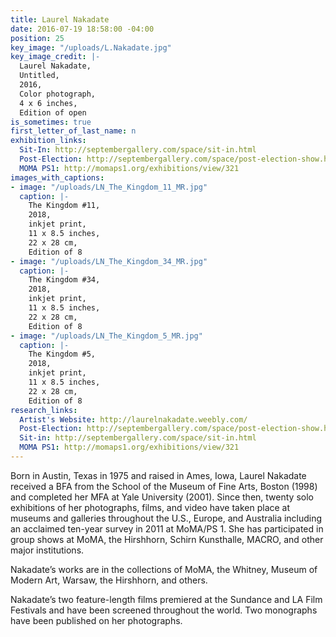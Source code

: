 ```yaml
---
title: Laurel Nakadate
date: 2016-07-19 18:58:00 -04:00
position: 25
key_image: "/uploads/L.Nakadate.jpg"
key_image_credit: |-
  Laurel Nakadate,
  Untitled,
  2016,
  Color photograph,
  4 x 6 inches,
  Edition of open
is_sometimes: true
first_letter_of_last_name: n
exhibition_links:
  Sit-In: http://septembergallery.com/space/sit-in.html
  Post-Election: http://septembergallery.com/space/post-election-show.html
  MOMA PS1: http://momaps1.org/exhibitions/view/321
images_with_captions:
- image: "/uploads/LN_The_Kingdom_11_MR.jpg"
  caption: |-
    The Kingdom #11,
    2018,
    inkjet print,
    11 x 8.5 inches,
    22 x 28 cm,
    Edition of 8
- image: "/uploads/LN_The_Kingdom_34_MR.jpg"
  caption: |-
    The Kingdom #34,
    2018,
    inkjet print,
    11 x 8.5 inches,
    22 x 28 cm,
    Edition of 8
- image: "/uploads/LN_The_Kingdom_5_MR.jpg"
  caption: |-
    The Kingdom #5,
    2018,
    inkjet print,
    11 x 8.5 inches,
    22 x 28 cm,
    Edition of 8
research_links:
  Artist's Website: http://laurelnakadate.weebly.com/
  Post-Election: http://septembergallery.com/space/post-election-show.html
  Sit-in: http://septembergallery.com/space/sit-in.html
  MOMA PS1: http://momaps1.org/exhibitions/view/321
---
```


Born in Austin, Texas in 1975 and raised in Ames, Iowa, Laurel Nakadate received a BFA from the School of the Museum of Fine Arts, Boston (1998) and completed her MFA at Yale University (2001). Since then, twenty solo exhibitions of her photographs, films, and video have taken place at museums and galleries throughout the U.S., Europe, and Australia including an acclaimed ten-year survey in 2011 at MoMA/PS 1. She has participated in group shows at MoMA, the Hirshhorn, Schirn Kunsthalle, MACRO, and other major institutions.

Nakadate’s works are in the collections of MoMA, the Whitney, Museum of Modern Art, Warsaw, the Hirshhorn, and others.

Nakadate’s two feature-length films premiered at the Sundance and LA Film Festivals and have been screened throughout the world. Two monographs have been published on her photographs.

